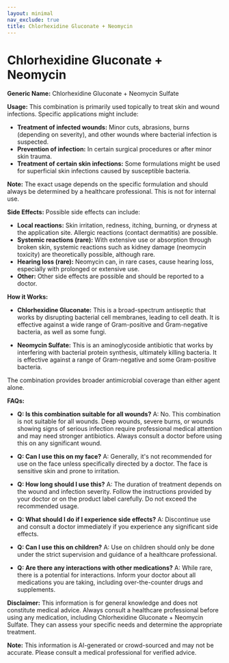 ```yaml
---
layout: minimal
nav_exclude: true
title: Chlorhexidine Gluconate + Neomycin
---
```


# Chlorhexidine Gluconate + Neomycin

**Generic Name:** Chlorhexidine Gluconate + Neomycin Sulfate

**Usage:** This combination is primarily used topically to treat skin and wound infections.  Specific applications might include:

* **Treatment of infected wounds:**  Minor cuts, abrasions, burns (depending on severity), and other wounds where bacterial infection is suspected.
* **Prevention of infection:** In certain surgical procedures or after minor skin trauma.
* **Treatment of certain skin infections:**  Some formulations might be used for superficial skin infections caused by susceptible bacteria.

**Note:**  The exact usage depends on the specific formulation and should always be determined by a healthcare professional.  This is not for internal use.

**Side Effects:**  Possible side effects can include:

* **Local reactions:**  Skin irritation, redness, itching, burning, or dryness at the application site.  Allergic reactions (contact dermatitis) are possible.
* **Systemic reactions (rare):**  With extensive use or absorption through broken skin, systemic reactions such as kidney damage (neomycin toxicity) are theoretically possible, although rare.
* **Hearing loss (rare):**  Neomycin can, in rare cases, cause hearing loss, especially with prolonged or extensive use.
* **Other:**  Other side effects are possible and should be reported to a doctor.

**How it Works:**

* **Chlorhexidine Gluconate:** This is a broad-spectrum antiseptic that works by disrupting bacterial cell membranes, leading to cell death. It is effective against a wide range of Gram-positive and Gram-negative bacteria, as well as some fungi.

* **Neomycin Sulfate:** This is an aminoglycoside antibiotic that works by interfering with bacterial protein synthesis, ultimately killing bacteria.  It is effective against a range of Gram-negative and some Gram-positive bacteria.

The combination provides broader antimicrobial coverage than either agent alone.


**FAQs:**

* **Q: Is this combination suitable for all wounds?** A: No.  This combination is not suitable for all wounds. Deep wounds, severe burns, or wounds showing signs of serious infection require professional medical attention and may need stronger antibiotics.  Always consult a doctor before using this on any significant wound.

* **Q: Can I use this on my face?** A:  Generally, it's not recommended for use on the face unless specifically directed by a doctor. The face is sensitive skin and prone to irritation.

* **Q: How long should I use this?** A: The duration of treatment depends on the wound and infection severity. Follow the instructions provided by your doctor or on the product label carefully.  Do not exceed the recommended usage.

* **Q: What should I do if I experience side effects?** A:  Discontinue use and consult a doctor immediately if you experience any significant side effects.

* **Q: Can I use this on children?** A: Use on children should only be done under the strict supervision and guidance of a healthcare professional.

* **Q: Are there any interactions with other medications?** A:  While rare, there is a potential for interactions.  Inform your doctor about all medications you are taking, including over-the-counter drugs and supplements.

**Disclaimer:** This information is for general knowledge and does not constitute medical advice. Always consult a healthcare professional before using any medication, including Chlorhexidine Gluconate + Neomycin Sulfate.  They can assess your specific needs and determine the appropriate treatment.


**Note:** This information is AI-generated or crowd-sourced and may not be accurate. Please consult a medical professional for verified advice.